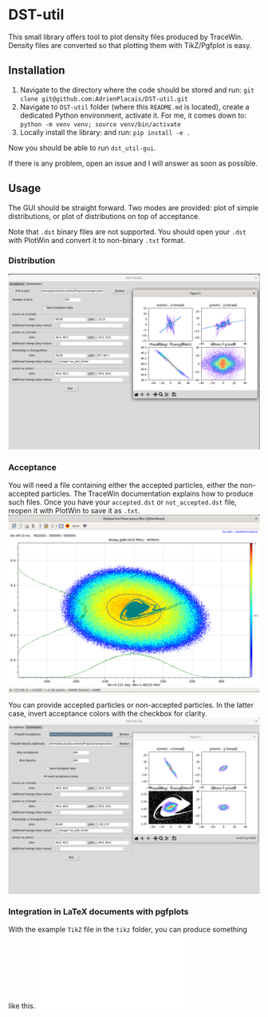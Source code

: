 # DST-util
This small library offers tool to plot density files produced by TraceWin.
Density files are converted so that plotting them with TikZ/Pgfplot is easy.

## Installation
1. Navigate to the directory where the code should be stored and run:
`git clone git@github.com:AdrienPlacais/DST-util.git`
2. Navigate to `DST-util` folder (where this `README.md` is located), create a dedicated Python environment, activate it.
For me, it comes down to:
`python -m venv venv; source venv/bin/activate`
3. Locally install the library:
and run:
`pip install -e .`

Now you should be able to run `dst_util-gui`.

If there is any problem, open an issue and I will answer as soon as possible.

## Usage
The GUI should be straight forward.
Two modes are provided: plot of simple distributions, or plot of distributions on top of acceptance.

Note that `.dst` binary files are not supported.
You should open your `.dst` with PlotWin and convert it to non-binary `.txt` format.

### Distribution
![distribution-screenshot](images/distribution.png "Distribution plot in GUI")

### Acceptance
You will need a file containing either the accepted particles, either the non-accepted particles.
The TraceWin documentation explains how to produce such files.
Once you have your `accepted.dst` or `not_accepted.dst` file, reopen it with PlotWin to save it as `.txt`.
![acceptance-tracewin-screenshot](images/accepted_particles_in_tracewin.png "Acceptance in TraceWin")

You can provide accepted particles or non-accepted particles.
In the latter case, invert acceptance colors with the checkbox for clarity.
![acceptance-screenshot](images/acceptance.png "Acceptance plot in GUI")

### Integration in LaTeX documents with pgfplots
With the example `TikZ` file in the `tikz` folder, you can produce something like this.
![acceptance-tikz](tikz/acceptance-tikz.pdf "Produced by pgfplots")
